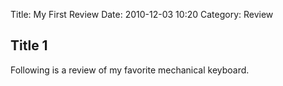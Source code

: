 Title: My First Review
Date: 2010-12-03 10:20
Category: Review

## Title 1

Following is a review of my favorite mechanical keyboard.